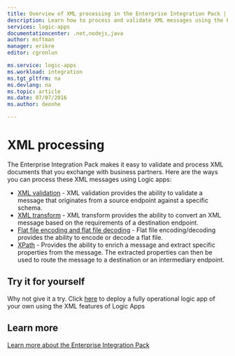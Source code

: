 ```yaml
---
title: Overview of XML processing in the Enterprise Integration Pack | Microsoft Azure App Service | Microsoft Azure
description: Learn how to process and validate XML messages using the Enterprise Integration Pack and Logic apps
services: logic-apps
documentationcenter: .net,nodejs,java
author: msftman
manager: erikre
editor: cgronlun

ms.service: logic-apps
ms.workload: integration
ms.tgt_pltfrm: na
ms.devlang: na
ms.topic: article
ms.date: 07/07/2016
ms.author: deonhe

---
```

# XML processing
The Enterprise Integration Pack makes it easy to validate and process XML documents that you exchange with business partners. Here are the ways you can process these XML messages using Logic apps:  

* [XML validation](app-service-logic-enterprise-integration-xml-validation.md "Learn about XML message validation")  - XML validation provides the ability to validate a message that originates from a source endpoint against a specific schema.
* [XML transform](app-service-logic-enterprise-integration-transform.md "Learn about XML message transformations and maps") - XML transform provides the ability to convert an XML message based on the requirements of a destination endpoint.   
* [Flat file encoding and flat file decoding](app-service-logic-enterprise-integration-flatfile.md "Learn about flat file encoding/decoding") - Flat file encoding/decoding provides the ability to encode or decode a flat file. 
* [XPath](https://msdn.microsoft.com/library/mt643789.aspx) - Provides the ability to enrich a message and extract specific properties from the message. The extracted properties can then be used to route the message to a destination or an intermediary endpoint.    

## Try it for yourself
Why not give it a try. Click [here](https://github.com/Azure/azure-quickstart-templates/tree/master/201-logic-app-veter-pipeline) to deploy a fully operational logic app of your own using the XML features of Logic Apps 

## Learn more
[Learn more about the Enterprise Integration Pack](app-service-logic-enterprise-integration-overview.md "Learn about Enterprise Integration Pack")  

